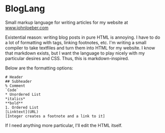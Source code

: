 # BlogLang
Small markup language for writing articles for my website at www.johnloeber.com

Existential reason: writing blog posts in pure HTML is annoying. I have to do a lot of formatting with tags, linking footnotes, etc. I'm writing a small compiler to take textfiles and turn them into HTML for my website.
I know that markdown exists, but I want the language to play nicely with my particular desires and CSS. Thus, this is markdown-inspired.

Below are the formatting options:
```
# Header  
## Subheader  
% Comment  
`Code`  
* Unordered List  
*italics*  
**bold**  
1. Ordered List   
[Linktext](URL)   
[Integer creates a footnote and a link to it]  
```

If I need anything more particular, I'll edit the HTML itself.
